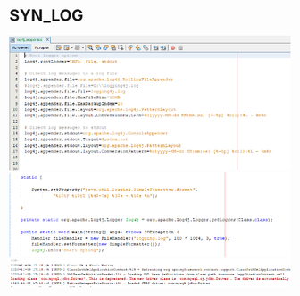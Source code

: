 # SYN_LOG
![Image alt]( https://github.com/YekaterinaSuslova/SYN_LOG/raw/master/screen0.png)
![Image alt]( https://github.com/YekaterinaSuslova/SYN_LOG/raw/master/screen1.png)
![Image alt]( https://github.com/YekaterinaSuslova/SYN_LOG/raw/master/screen2.png)
